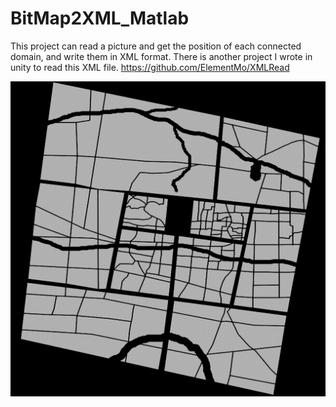 # BitMap2XML_Matlab
This project can read a picture and get the position of each connected domain, and write them in XML format. There is another project I wrote in unity to read this XML file. https://github.com/ElementMo/XMLRead

![image](Bitmap2XML/Grid.png)